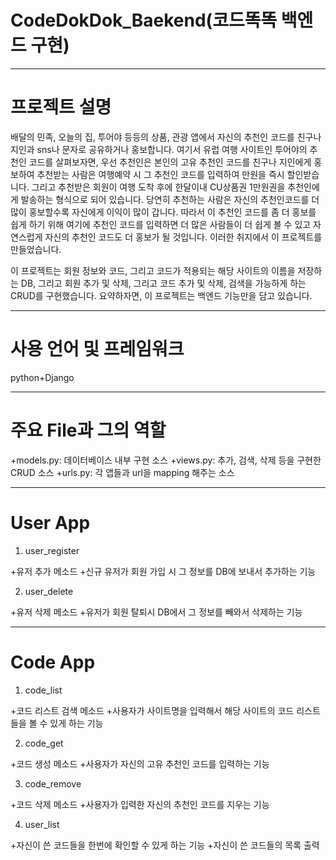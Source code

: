 # CodeDokDok_Baekend(코드똑똑 백엔드 구현)
-----------------
# 프로젝트 설명
배달의 민족, 오늘의 집, 투어야 등등의 상품, 관광 앱에서 자신의 추천인 코드를 친구나 지인과 sns나 문자로 공유하거나 홍보합니다. 여기서 유럽 여행 사이트인 투어야의 추천인 코드를 살펴보자면, 우선 추천인은 본인의 고유 추천인 코드를 친구나 지인에게 홍보하여 추천받는 사람은 여행예약 시 그 추천인 코드를 입력하여 만원을 즉시 할인받습니다. 그리고 추천받은 회원이 여행 도착 후에 한달이내 CU상품권 1만원권을 추천인에게 발송하는 형식으로 되어 있습니다. 당연히 추천하는 사람은 자신의 추천인코드를 더 많이 홍보할수록 자신에게 이익이 많이 갑니다. 따라서 이 추천인 코드를 좀 더 홍보를 쉽게 하기 위해 여기에 추천인 코드를 입력하면 더 많은 사람들이 더 쉽게 볼 수 있고 자연스럽게 자신의 추천인 코드도 더 홍보가 될 것입니다. 이러한 취지에서 이 프로젝트를 만들었습니다.

이 프로젝트는 회원 정보와 코드, 그리고 코드가 적용되는 해당 사이트의 이름을 저장하는 DB, 그리고 회원 추가 및 삭제, 그리고 코드 추가 및 삭제, 검색을 가능하게 하는 CRUD를 구현했습니다. 요약하자면, 이 프로젝트는 백엔드 기능만을 담고 있습니다.

--------------------
# 사용 언어 및 프레임워크
python+Django

--------------------
# 주요 File과 그의 역할
+models.py: 데이터베이스 내부 구현 소스
+views.py: 추가, 검색, 삭제 등을 구현한 CRUD 소스
+urls.py: 각 앱들과 url을 mapping 해주는 소스

---------------------
# User App
1. user_register

  +유저 추가 메소드
  +신규 유저가 회원 가입 시 그 정보를 DB에 보내서 추가하는 기능

2. user_delete

  +유저 삭제 메소드
  +유저가 회원 탈퇴시 DB에서 그 정보를 빼와서 삭제하는 기능
  
-----------------------
# Code App
1. code_list

  +코드 리스트 검색 메소드
  +사용자가 사이트명을 입력해서 해당 사이트의 코드 리스트들을 볼 수 있게 하는 기능
  
2. code_get

  +코드 생성 메소드
  +사용자가 자신의 고유 추천인 코드를 입력하는 기능
  
3. code_remove

  +코드 삭제 메소드
  +사용자가 입력한 자신의 추천인 코드를 지우는 기능

4. user_list

  +자신이 쓴 코드들을 한번에 확인할 수 있게 하는 기능
  +자신이 쓴 코드들의 목록 출력
